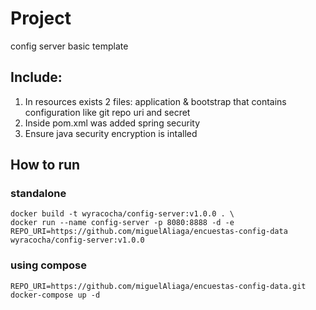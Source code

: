 # Project
config server basic template
## Include:
1. In resources exists 2 files: application & bootstrap that contains configuration like git repo uri and secret
2. Inside pom.xml was added spring security
3. Ensure java security encryption is intalled
## How to run
### standalone
```
docker build -t wyracocha/config-server:v1.0.0 . \
docker run --name config-server -p 8080:8888 -d -e REPO_URI=https://github.com/miguelAliaga/encuestas-config-data wyracocha/config-server:v1.0.0
```
### using compose
```
REPO_URI=https://github.com/miguelAliaga/encuestas-config-data.git docker-compose up -d
```

